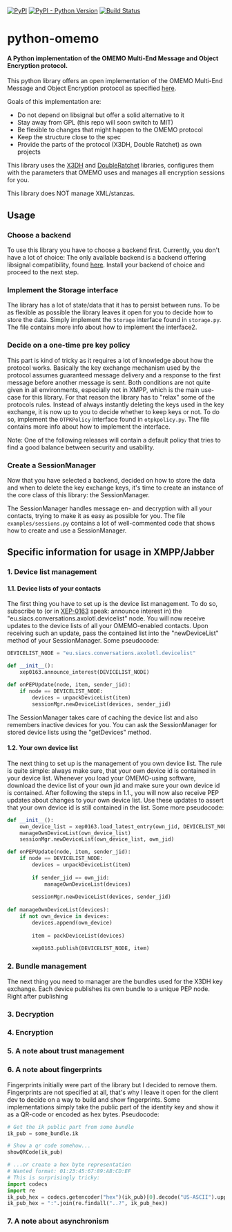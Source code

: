 [![PyPI](https://img.shields.io/pypi/v/OMEMO.svg)](https://pypi.org/project/OMEMO/)
[![PyPI - Python Version](https://img.shields.io/pypi/pyversions/OMEMO.svg)](https://pypi.org/project/OMEMO/)
[![Build Status](https://travis-ci.org/Syndace/python-omemo.svg?branch=master)](https://travis-ci.org/Syndace/python-omemo)

# python-omemo
#### A Python implementation of the OMEMO Multi-End Message and Object Encryption protocol.

This python library offers an open implementation of the OMEMO Multi-End Message and Object Encryption protocol as specified [here](https://xmpp.org/extensions/xep-0384.html).

Goals of this implementation are:
- Do not depend on libsignal but offer a solid alternative to it
- Stay away from GPL (this repo will soon switch to MIT)
- Be flexible to changes that might happen to the OMEMO protocol
- Keep the structure close to the spec
- Provide the parts of the protocol (X3DH, Double Ratchet) as own projects

This library uses the [X3DH](https://github.com/Syndace/python-x3dh) and [DoubleRatchet](https://github.com/Syndace/python-doubleratchet) libraries, configures them with the parameters that OMEMO uses and manages all encryption sessions for you.

This library does NOT manage XML/stanzas.

## Usage

### Choose a backend

To use this library you have to choose a backend first. Currently, you don't have a lot of choice: The only available backend is a backend offering libsignal compatibility, found [here](https://github.com/Syndace/python-omemo-backend-signal). Install your backend of choice and proceed to the next step.

### Implement the Storage interface

The library has a lot of state/data that it has to persist between runs. To be as flexible as possible the library leaves it open for you to decide how to store the data. Simply implement the `Storage` interface found in `storage.py`. The file contains more info about how to implement the interface2.

### Decide on a one-time pre key policy

This part is kind of tricky as it requires a lot of knowledge about how the protocol works. Basically the key exchange mechanism used by the protocol assumes guaranteed message delivery and a response to the first message before another message is sent. Both conditions are not quite given in all environments, especially not in XMPP, which is the main use-case for this library. For that reason the library has to "relax" some of the protocols rules. Instead of always instantly deleting the keys used in the key exchange, it is now up to you to decide whether to keep keys or not. To do so, implement the `OTPKPolicy` interface found in `otpkpolicy.py`. The file contains more info about how to implement the interface.

Note: One of the following releases will contain a default policy that tries to find a good balance between security and usability.

### Create a SessionManager

Now that you have selected a backend, decided on how to store the data and when to delete the key exchange keys, it's time to create an instance of the core class of this library: the SessionManager.

The SessionManager handles message en- and decryption with all your contacts, trying to make it as easy as possible for you. The file `examples/sessions.py` contains a lot of well-commented code that shows how to create and use a SessionManager.

## Specific information for usage in XMPP/Jabber

### 1. Device list management

#### 1.1. Device lists of your contacts

The first thing you have to set up is the device list management. To do so, subscribe to (or in [XEP-0163](https://xmpp.org/extensions/xep-0163.html) speak: announce interest in) the "eu.siacs.conversations.axolotl.devicelist" node. You will now receive updates to the device lists of all your OMEMO-enabled contacts. Upon receiving such an update, pass the contained list into the "newDeviceList" method of your SessionManager. Some pseudocode:
```Python
DEVICELIST_NODE = "eu.siacs.conversations.axolotl.devicelist"

def __init__():
    xep0163.announce_interest(DEVICELIST_NODE)

def onPEPUpdate(node, item, sender_jid):
    if node == DEVICELIST_NODE:
        devices = unpackDeviceList(item)
        sessionMgr.newDeviceList(devices, sender_jid)
```
The SessionManager takes care of caching the device list and also remembers inactive devices for you. You can ask the SessionManager for stored device lists using the "getDevices" method.

#### 1.2. Your own device list

The next thing to set up is the management of you own device list. The rule is quite simple: always make sure, that your own device id is contained in your device list. Whenever you load your OMEMO-using software, download the device list of your own jid and make sure your own device id is contained. After following the steps in 1.1., you will now also receive PEP updates about changes to your own device list. Use these updates to assert that your own device id is still contained in the list. Some more pseudocode:
```Python
def __init__():
    own_device_list = xep0163.load_latest_entry(own_jid, DEVICELIST_NODE)
    manageOwnDeviceList(own_device_list)
    sessionMgr.newDeviceList(own_device_list, own_jid)

def onPEPUpdate(node, item, sender_jid):
    if node == DEVICELIST_NODE:
        devices = unpackDeviceList(item)
        
        if sender_jid == own_jid:
            manageOwnDeviceList(devices)
        
        sessionMgr.newDeviceList(devices, sender_jid)
            
def manageOwnDeviceList(devices):
    if not own_device in devices:
        devices.append(own_device)
        
        item = packDeviceList(devices)
        
        xep0163.publish(DEVICELIST_NODE, item)
```

### 2. Bundle management

The next thing you need to manager are the bundles used for the X3DH key exchange. Each device publishes its own bundle to a unique PEP node. Right after publishing 

### 3. Decryption

### 4. Encryption

### 5. A note about trust management

### 6. A note about fingerprints

Fingerprints initially were part of the library but I decided to remove them. Fingerprints are not specified at all, that's why I leave it open for the client dev to decide on a way to build and show fingerprints. Some implementations simply take the public part of the identity key and show it as a QR-code or encoded as hex bytes. Pseudocode:
```Python
# Get the ik public part from some bundle
ik_pub = some_bundle.ik

# Show a qr code somehow...
showQRCode(ik_pub)

# ...or create a hex byte representation
# Wanted format: 01:23:45:67:89:AB:CD:EF
# This is surprisingly tricky:
import codecs
import re
ik_pub_hex = codecs.getencoder("hex")(ik_pub)[0].decode("US-ASCII").upper()
ik_pub_hex = ":".join(re.findall("..?", ik_pub_hex))
```

### 7. A note about asynchronism
